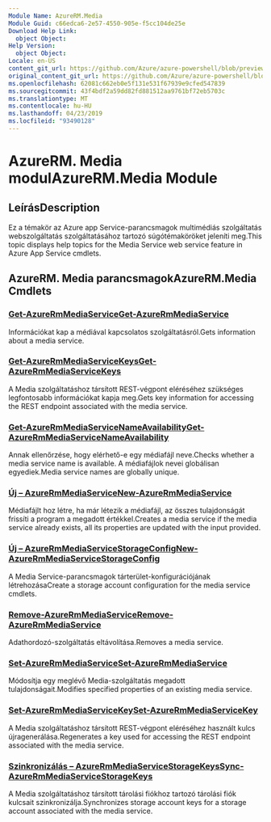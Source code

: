 ```yaml
---
Module Name: AzureRM.Media
Module Guid: c66edca6-2e57-4550-905e-f5cc104de25e
Download Help Link:
  object Object: 
Help Version:
  object Object: 
Locale: en-US
content_git_url: https://github.com/Azure/azure-powershell/blob/preview/src/ResourceManager/Media/Commands.Media/help/AzureRM.Media.md
original_content_git_url: https://github.com/Azure/azure-powershell/blob/preview/src/ResourceManager/Media/Commands.Media/help/AzureRM.Media.md
ms.openlocfilehash: 62081c662eb0e5f131e531f67939e9cfed547839
ms.sourcegitcommit: 43f4bdf2a59dd82fd881512aa9761bf72eb5703c
ms.translationtype: MT
ms.contentlocale: hu-HU
ms.lasthandoff: 04/23/2019
ms.locfileid: "93490128"
---
```

# <span data-ttu-id="a2a6e-101">AzureRM. Media modul</span><span class="sxs-lookup"><span data-stu-id="a2a6e-101">AzureRM.Media Module</span></span>
## <span data-ttu-id="a2a6e-102">Leírás</span><span class="sxs-lookup"><span data-stu-id="a2a6e-102">Description</span></span>
<span data-ttu-id="a2a6e-103">Ez a témakör az Azure app Service-parancsmagok multimédiás szolgáltatás webszolgáltatás szolgáltatásához tartozó súgótémaköröket jeleníti meg.</span><span class="sxs-lookup"><span data-stu-id="a2a6e-103">This topic displays help topics for the Media Service web service feature in Azure App Service cmdlets.</span></span>

## <span data-ttu-id="a2a6e-104">AzureRM. Media parancsmagok</span><span class="sxs-lookup"><span data-stu-id="a2a6e-104">AzureRM.Media Cmdlets</span></span>
### [<span data-ttu-id="a2a6e-105">Get-AzureRmMediaService</span><span class="sxs-lookup"><span data-stu-id="a2a6e-105">Get-AzureRmMediaService</span></span>](Get-AzureRmMediaService.md)
<span data-ttu-id="a2a6e-106">Információkat kap a médiával kapcsolatos szolgáltatásról.</span><span class="sxs-lookup"><span data-stu-id="a2a6e-106">Gets information about a media service.</span></span>

### [<span data-ttu-id="a2a6e-107">Get-AzureRmMediaServiceKeys</span><span class="sxs-lookup"><span data-stu-id="a2a6e-107">Get-AzureRmMediaServiceKeys</span></span>](Get-AzureRmMediaServiceKeys.md)
<span data-ttu-id="a2a6e-108">A Media szolgáltatáshoz társított REST-végpont eléréséhez szükséges legfontosabb információkat kapja meg.</span><span class="sxs-lookup"><span data-stu-id="a2a6e-108">Gets key information for accessing the REST endpoint associated with the media service.</span></span>

### [<span data-ttu-id="a2a6e-109">Get-AzureRmMediaServiceNameAvailability</span><span class="sxs-lookup"><span data-stu-id="a2a6e-109">Get-AzureRmMediaServiceNameAvailability</span></span>](Get-AzureRmMediaServiceNameAvailability.md)
<span data-ttu-id="a2a6e-110">Annak ellenőrzése, hogy elérhető-e egy médiafájl neve.</span><span class="sxs-lookup"><span data-stu-id="a2a6e-110">Checks whether a media service name is available.</span></span>
<span data-ttu-id="a2a6e-111">A médiafájlok nevei globálisan egyediek.</span><span class="sxs-lookup"><span data-stu-id="a2a6e-111">Media service names are globally unique.</span></span>

### [<span data-ttu-id="a2a6e-112">Új – AzureRmMediaService</span><span class="sxs-lookup"><span data-stu-id="a2a6e-112">New-AzureRmMediaService</span></span>](New-AzureRmMediaService.md)
<span data-ttu-id="a2a6e-113">Médiafájlt hoz létre, ha már létezik a médiafájl, az összes tulajdonságát frissíti a program a megadott értékkel.</span><span class="sxs-lookup"><span data-stu-id="a2a6e-113">Creates a media service if the media service already exists, all its properties are updated with the input provided.</span></span>

### [<span data-ttu-id="a2a6e-114">Új – AzureRmMediaServiceStorageConfig</span><span class="sxs-lookup"><span data-stu-id="a2a6e-114">New-AzureRmMediaServiceStorageConfig</span></span>](New-AzureRmMediaServiceStorageConfig.md)
<span data-ttu-id="a2a6e-115">A Media Service-parancsmagok tárterület-konfigurációjának létrehozása</span><span class="sxs-lookup"><span data-stu-id="a2a6e-115">Create a storage account configuration for the media service cmdlets.</span></span>

### [<span data-ttu-id="a2a6e-116">Remove-AzureRmMediaService</span><span class="sxs-lookup"><span data-stu-id="a2a6e-116">Remove-AzureRmMediaService</span></span>](Remove-AzureRmMediaService.md)
<span data-ttu-id="a2a6e-117">Adathordozó-szolgáltatás eltávolítása.</span><span class="sxs-lookup"><span data-stu-id="a2a6e-117">Removes a media service.</span></span>

### [<span data-ttu-id="a2a6e-118">Set-AzureRmMediaService</span><span class="sxs-lookup"><span data-stu-id="a2a6e-118">Set-AzureRmMediaService</span></span>](Set-AzureRmMediaService.md)
<span data-ttu-id="a2a6e-119">Módosítja egy meglévő Media-szolgáltatás megadott tulajdonságait.</span><span class="sxs-lookup"><span data-stu-id="a2a6e-119">Modifies specified properties of an existing media service.</span></span>

### [<span data-ttu-id="a2a6e-120">Set-AzureRmMediaServiceKey</span><span class="sxs-lookup"><span data-stu-id="a2a6e-120">Set-AzureRmMediaServiceKey</span></span>](Set-AzureRmMediaServiceKey.md)
<span data-ttu-id="a2a6e-121">A Media szolgáltatáshoz társított REST-végpont eléréséhez használt kulcs újragenerálása.</span><span class="sxs-lookup"><span data-stu-id="a2a6e-121">Regenerates a key used for accessing the REST endpoint associated with the media service.</span></span>

### [<span data-ttu-id="a2a6e-122">Szinkronizálás – AzureRmMediaServiceStorageKeys</span><span class="sxs-lookup"><span data-stu-id="a2a6e-122">Sync-AzureRmMediaServiceStorageKeys</span></span>](Sync-AzureRmMediaServiceStorageKeys.md)
<span data-ttu-id="a2a6e-123">A Media szolgáltatáshoz társított tárolási fiókhoz tartozó tárolási fiók kulcsait szinkronizálja.</span><span class="sxs-lookup"><span data-stu-id="a2a6e-123">Synchronizes storage account keys for a storage account associated with the media service.</span></span>

